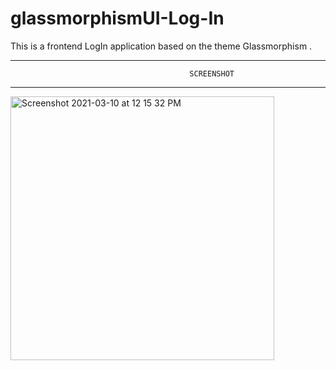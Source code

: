 # glassmorphismUI-Log-In
This is a frontend LogIn application based on the theme Glassmorphism . 

------------------------------------------------------------------------
                                            SCREENSHOT
------------------------------------------------------------------------                               



<img width="422" alt="Screenshot 2021-03-10 at 12 15 32 PM" src="https://user-images.githubusercontent.com/62813305/110668366-3e76b300-81f1-11eb-9ffa-c18042fe201e.png">
